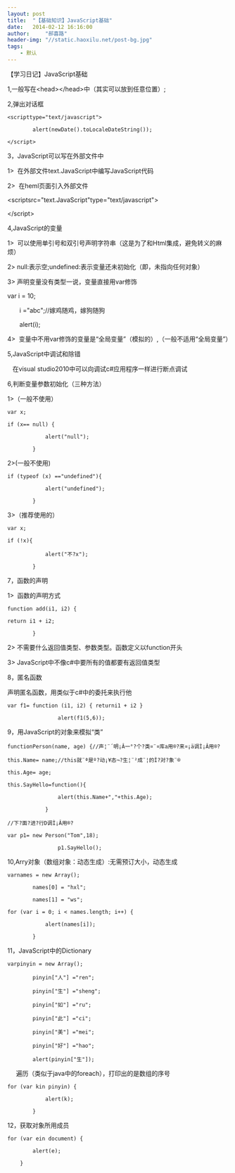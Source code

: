 ```yaml
---
layout: post
title:  "【基础知识】JavaScript基础"
date:   2014-02-12 16:16:00
author:     "郝喜路"
header-img: "//static.haoxilu.net/post-bg.jpg"
tags:
    - 默认
---
```

【学习日记】JavaScript基础

1,一般写在\<head\>\</head\>中（其实可以放到任意位置）;

2,弹出对话框

    <scripttype="text/javascript">
    
            alert(newDate().toLocaleDateString());
    
    </script>

3，JavaScript可以写在外部文件中

1\>&nbsp; 在外部文件text.JavaScript中编写JavaScript代码

2\>&nbsp; 在heml页面引入外部文件

\<scriptsrc="text.JavaScript"type="text/javascript"\>

\</script\>

4,JavaScript的变量

1\>&nbsp; 可以使用单引号和双引号声明字符串（这是为了和Html集成，避免转义的麻烦）

2\> null:表示空;undefined:表示变量还未初始化（即，未指向任何对象）

3\> 声明变量没有类型一说，变量直接用var修饰

var i = 10;

&nbsp;&nbsp;&nbsp;&nbsp;&nbsp;&nbsp; i ="abc";//嫁鸡随鸡，嫁狗随狗

&nbsp;&nbsp;&nbsp;&nbsp;&nbsp;&nbsp; alert(i);

4\>&nbsp; 变量中不用var修饰的变量是“全局变量”（模拟的）,（一般不适用“全局变量”）

5,JavaScript中调试和除错

&nbsp;&nbsp; 在visual studio2010中可以向调试c#应用程序一样进行断点调试

6,判断变量参数初始化（三种方法）

1\>（一般不使用）

    var x;
    
    if (x== null) {
    
                alert("null");
    
            }

2\>(一般不使用)

    if (typeof (x) =="undefined"){
    
                alert("undefined");
    
            }

3\>（推荐使用的）

    var x;
    
    if (!x){
    
                alert("不?x");
    
            }

7，函数的声明

1\>&nbsp; 函数的声明方式

    function add(i1, i2) {
    
    return i1 + i2;
    
            }

2\> 不需要什么返回值类型、参数类型。函数定义以function开头

3\> JavaScript中不像c#中要所有的值都要有返回值类型

8，匿名函数

声明匿名函数，用类似于c#中的委托来执行他

    var f1= function (i1, i2) { returni1 + i2 }
    
                    alert(f1(5,6));

9，用JavaScript的对象来模拟“类”

    functionPerson(name, age) {//声¦¨´明¡Â一°?个?类¤¨¤库a用®?来¤¡ä调Ì¡Â用®?
    
    this.Name= name;//this就¨ª是º?动¡¥态¬?生¦¨²成¨¦的Ì?对?象¨®
    
    this.Age= age;
    
    this.SayHello=function(){
    
                    alert(this.Name+","+this.Age);
    
                }
    
    //下?面?进?行D调Ì¡Â用®?
    
    var p1= new Person("Tom",18);
    
                    p1.SayHello();

10,Arry对象（数组对象：动态生成）:无需预订大小，动态生成

    varnames = new Array();
    
            names[0] = "hxl";
    
            names[1] = "ws";
    
    for (var i = 0; i < names.length; i++) {
    
                alert(names[i]);
    
            }

11，JavaScript中的Dictionary

    varpinyin = new Array();
    
            pinyin["人"] ="ren";
    
            pinyin["生"] ="sheng";
    
            pinyin["如"] ="ru";
    
            pinyin["此"] ="ci";
    
            pinyin["美"] ="mei";
    
            pinyin["好"] ="hao";
    
            alert(pinyin["生"]);

&nbsp;&nbsp;&nbsp;&nbsp; 遍历（类似于java中的foreach），打印出的是数组的序号

    for (var kin pinyin) {
    
                alert(k);
    
            }

12，获取对象所用成员

    for (var ein document) {
    
            alert(e);
    
        }

